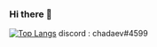 ### Hi there 🐷


[![Top Langs](https://github-readme-stats.vercel.app/api/top-langs/?username=ch4daev&layout=compact)](https://github.com/anuraghazra/github-readme-stats)
discord : chadaev#4599
